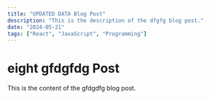 ```yaml
---
title: "UPDATED DATA Blog Post"
description: "This is the description of the dfgfg blog post."
date: "2024-05-21"
tags: ["React", "JavaScript", "Programming"]
---
```


# eight gfdgfdg Post

This is the content of the gfdgdfg blog post.